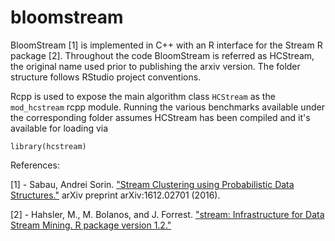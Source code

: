 # bloomstream

BloomStream [1] is implemented in C++ with an R interface for the Stream R package [2]. 
Throughout the code BloomStream is referred as HCStream, the original name used prior to publishing the arxiv version.
The folder structure follows RStudio project conventions.

Rcpp is used to expose the main algorithm class `HCStream` as the `mod_hcstream` rcpp module.
Running the various benchmarks available under the corresponding folder assumes HCStream has been compiled and it's available for loading via 
```
library(hcstream)
````

References:

[1] - Sabau, Andrei Sorin. ["Stream Clustering using Probabilistic Data Structures."]() arXiv preprint arXiv:1612.02701 (2016).

[2] - Hahsler, M., M. Bolanos, and J. Forrest. ["stream: Infrastructure for Data Stream Mining. R package version 1.2."](https://CRAN.R-project.org/package=stream)
